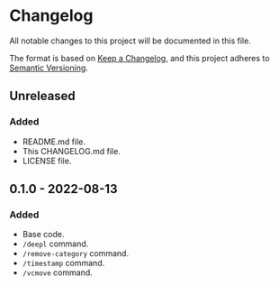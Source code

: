 # Changelog
All notable changes to this project will be documented in this file.

The format is based on [Keep a Changelog](https://keepachangelog.com/en/1.0.0/),
and this project adheres to [Semantic Versioning](https://semver.org/spec/v2.0.0.html).

## Unreleased
### Added
- README.md file.
- This CHANGELOG.md file.
- LICENSE file.

## 0.1.0 - 2022-08-13
### Added
- Base code.
- `/deepl` command.
- `/remove-category` command.
- `/timestamp` command.
- `/vcmove` command.
